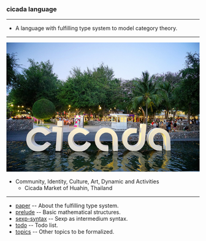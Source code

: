 ### cicada language

------

- A language with fulfilling type system to model category theory.

------

![Cicada Market](https://github.com/xieyuheng/image/raw/master/cicada/cicada-market-1.jpg)

- Community, Identity, Culture, Art, Dynamic and Activities
  - Cicada Market of Huahin, Thailand

------

- [paper](https://xieyuheng.github.io/cicada) -- About the fulfilling type system.
- [prelude](https://xieyuheng.github.io/cicada/prelude) -- Basic mathematical structures.
- [sexp-syntax](https://xieyuheng.github.io/cicada/sexp-syntax) -- Sexp as intermedium syntax.
- [todo](https://xieyuheng.github.io/cicada/todo) -- Todo list.
- [topics](https://xieyuheng.github.io/cicada/topics) -- Other topics to be formalized.
